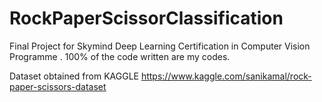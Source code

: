 # RockPaperScissorClassification
Final Project for Skymind Deep Learning Certification in Computer Vision Programme . 100% of the code written are my codes.

Dataset obtained from KAGGLE https://www.kaggle.com/sanikamal/rock-paper-scissors-dataset
